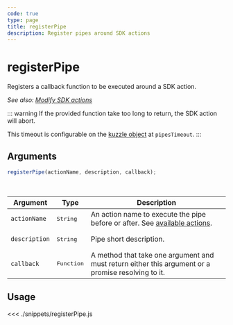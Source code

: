 ```yaml
---
code: true
type: page
title: registerPipe
description: Register pipes around SDK actions
---
```


# registerPipe

<SinceBadge version="7.1.0"/>

Registers a callback function to be executed around a SDK action.

*See also: [Modify SDK actions](/sdk/js/7/essentials/extend-sdk/register-pipe)*

::: warning
If the provided function take too long to return, the SDK action will abort.

This timeout is configurable on the [kuzzle object](/sdk/js/7/core-classes/kuzzle/constructor) at `pipesTimeout`.
:::

## Arguments

```js
registerPipe(actionName, description, callback);
```
<br/>

| Argument  | Type   | Description            |
| -------------- | --------- | ------------- |
| `actionName` | <pre>String</pre> | An action name to execute the pipe before or after. See [available actions](/sdk/js/7/essentials/extend-sdk/register-pipe/#available-actions).  |
| `description` | <pre>String</pre> | Pipe short description. |
| `callback` | <pre>Function</pre> | A method that take one argument and must return either this argument or a promise resolving to it. |

## Usage

<<< ./snippets/registerPipe.js
